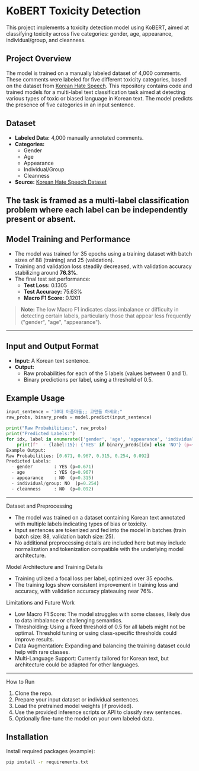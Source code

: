 # KoBERT Toxicity Detection

This project implements a toxicity detection model using KoBERT, aimed at classifying toxicity across five categories: gender, age, appearance, individual/group, and cleanness.

## Project Overview

The model is trained on a manually labeled dataset of 4,000 comments. These comments were labeled for five different toxicity categories, based on the dataset from [Korean Hate Speech](https://github.com/kocohub/korean-hate-speech).
This repository contains code and trained models for a multi-label text classification task aimed at detecting various types of toxic or biased language in Korean text. The model predicts the presence of five categories in an input sentence.

## Dataset

- **Labeled Data:** 4,000 manually annotated comments.
- **Categories:**  
  - Gender  
  - Age  
  - Appearance  
  - Individual/Group  
  - Cleanness
- **Source:** [Korean Hate Speech Dataset](https://github.com/kocohub/korean-hate-speech)

The task is framed as a multi-label classification problem where each label can be independently present or absent.
---
## Model Training and Performance

- The model was trained for 35 epochs using a training dataset with batch sizes of 88 (training) and 25 (validation).  
- Training and validation loss steadily decreased, with validation accuracy stabilizing around **76.3%**.  
- The final test set performance:  
  - **Test Loss:** 0.1305  
  - **Test Accuracy:** 75.63%  
  - **Macro F1 Score:** 0.1201  

> **Note:** The low Macro F1 indicates class imbalance or difficulty in detecting certain labels, particularly those that appear less frequently ("gender", "age", "appearance").

---
## Input and Output Format

- **Input:** A Korean text sentence.  
- **Output:**  
  - Raw probabilities for each of the 5 labels (values between 0 and 1).  
  - Binary predictions per label, using a threshold of 0.5.

## Example Usage

```python
input_sentence = "30대 아줌마들;; 고만들 하세요;"
raw_probs, binary_preds = model.predict(input_sentence)

print("Raw Probabilities:", raw_probs)
print("Predicted Labels:")
for idx, label in enumerate(['gender', 'age', 'appearance', 'individual/group', 'cleanness']):
    print(f"  - {label:15}: {'YES' if binary_preds[idx] else 'NO'} (p={raw_probs[idx]:.3f})")
Example Output:
Raw Probabilities: [0.671, 0.967, 0.315, 0.254, 0.092]
Predicted Labels:
  - gender        : YES (p=0.671)
  - age           : YES (p=0.967)
  - appearance    : NO  (p=0.315)
  - individual/group: NO  (p=0.254)
  - cleanness     : NO  (p=0.092)
```
---
Dataset and Preprocessing
- The model was trained on a dataset containing Korean text annotated with multiple labels indicating types of bias or toxicity.
- Input sentences are tokenized and fed into the model in batches (train batch size: 88, validation batch size: 25).
- No additional preprocessing details are included here but may include normalization and tokenization compatible with the underlying model architecture.

Model Architecture and Training Details
- Training utilized a focal loss per label, optimized over 35 epochs.
- The training logs show consistent improvement in training loss and accuracy, with validation accuracy plateauing near 76%.

Limitations and Future Work
- Low Macro F1 Score: The model struggles with some classes, likely due to data imbalance or challenging semantics.
- Thresholding: Using a fixed threshold of 0.5 for all labels might not be optimal. Threshold tuning or using class-specific thresholds could improve results.
- Data Augmentation: Expanding and balancing the training dataset could help with rare classes.
- Multi-Language Support: Currently tailored for Korean text, but architecture could be adapted for other languages.
---
How to Run
1. Clone the repo.
2. Prepare your input dataset or individual sentences.
3. Load the pretrained model weights (if provided).
4. Use the provided inference scripts or API to classify new sentences.
5. Optionally fine-tune the model on your own labeled data.

## Installation

Install required packages (example):

```bash
pip install -r requirements.txt
```
